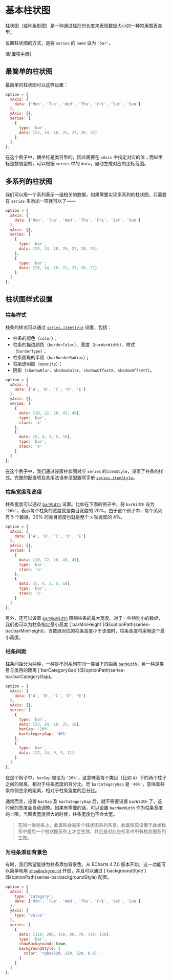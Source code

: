 # 基本柱状图

柱状图（或称条形图）是一种通过柱形的长度来表现数据大小的一种常用图表类型。

设置柱状图的方式，是将 `series` 的 `name` 设为 `'bar'`。

[[配置项手册]](${optionPath}series-bar)

## 最简单的柱状图

最简单的柱状图可以这样设置：

<!-- embed -->

```js
option = {
  xAxis: {
    data: ['Mon', 'Tue', 'Wed', 'Thu', 'Fri', 'Sat', 'Sun']
  },
  yAxis: {},
  series: [
    {
      type: 'bar',
      data: [23, 24, 18, 25, 27, 28, 25]
    }
  ]
};
```

在这个例子中，横坐标是类目型的，因此需要在 `xAxis` 中指定对应的值；而纵坐标是数值型的，可以根据 `series` 中的 `data`，自动生成对应的坐标范围。

## 多系列的柱状图

我们可以用一个系列表示一组相关的数据，如果需要实现多系列的柱状图，只需要在 `series` 多添加一项就可以了——

<!-- embed -->

```js
option = {
  xAxis: {
    data: ['Mon', 'Tue', 'Wed', 'Thu', 'Fri', 'Sat', 'Sun']
  },
  yAxis: {},
  series: [
    {
      type: 'bar',
      data: [23, 24, 18, 25, 27, 28, 25]
    },
    {
      type: 'bar',
      data: [26, 24, 18, 22, 23, 20, 27]
    }
  ]
};
```

## 柱状图样式设置

### 柱条样式

柱条的样式可以通过 [`series.itemStyle`](${optionPath}series-bar.itemStyle) 设置，包括：

- 柱条的颜色（`color`）；
- 柱条的描边颜色（`borderColor`）、宽度（`borderWidth`）、样式（`borderType`）；
- 柱条圆角的半径（`barBorderRadius`）；
- 柱条透明度（`opacity`）；
- 阴影（`shadowBlur`、`shadowColor`、`shadowOffsetX`、`shadowOffsetY`）。

<!-- embed -->

```js
option = {
  xAxis: {
    data: ['A', 'B', 'C', 'D', 'E']
  },
  yAxis: {},
  series: [
    {
      data: [10, 22, 28, 43, 49],
      type: 'bar',
      stack: 'x'
    },
    {
      data: [5, 4, 3, 5, 10],
      type: 'bar',
      stack: 'x'
    }
  ]
};
```

在这个例子中，我们通过设置柱状图对应 `series` 的`itemStyle`，设置了柱条的样式。完整的配置项及其用法请参见配置项手册 [`series.itemStyle`](${optionPath}series-bar.itemStyle)。

### 柱条宽度和高度

柱条宽度可以通过 [`barWidth`](${optionPath}#series-bar.barWidth) 设置。比如在下面的例子中，将 `barWidth` 设为 `'20%'`，表示每个柱条的宽度就是类目宽度的 20%。由于这个例子中，每个系列有 5 个数据，20% 的类目宽度也就是整个 x 轴宽度的 4%。

<!-- embed -->

```js
option = {
  xAxis: {
    data: ['A', 'B', 'C', 'D', 'E']
  },
  yAxis: {},
  series: [
    {
      data: [10, 22, 28, 43, 49],
      type: 'bar',
      stack: 'x'
    },
    {
      data: [5, 4, 3, 5, 10],
      type: 'bar',
      stack: 'x'
    }
  ]
};
```

另外，还可以设置 [`barMaxWidth`](${optionPath}series-bar.barMaxWidth) 限制柱条的最大宽度。对于一些特别小的数据，我们也可以为柱条指定最小高度 [`barMinHeight`](${optionPath}series-bar.barMinHeight)，当数据对应的柱条高度小于该值时，柱条高度将采用这个最小高度。

### 柱条间距

柱条间距分为两种，一种是不同系列在同一类目下的距离 [`barWidth`](${optionPath}series-bar.barWidth)，另一种是类目与类目的距离 [`barCategoryGap`](${optionPath}series-bar.barCategoryGap)。

<!-- embed -->

```js
option = {
  xAxis: {
    data: ['A', 'B', 'C', 'D', 'E']
  },
  yAxis: {},
  series: [
    {
      type: 'bar',
      data: [23, 24, 18, 25, 18],
      barGap: '20%',
      barCategoryGap: '40%'
    },
    {
      type: 'bar',
      data: [12, 14, 9, 9, 11]
    }
  ]
};
```

在这个例子中，`barGap` 被设为 `'20%'`，这意味着每个类目（比如 `A`）下的两个柱子之间的距离，相对于柱条宽度的百分比。而 `barCategoryGap` 是 `'40%'`，意味着柱条每侧空余的距离，相对于柱条宽度的百分比。

通常而言，设置 `barGap` 及 `barCategoryGap` 后，就不需要设置 `barWidth` 了，这时候的宽度会自动调整。如果有需要的话，可以设置 `barMaxWidth` 作为柱条宽度的上限，当图表宽度很大的时候，柱条宽度也不会太宽。

> 在同一坐标系上，此属性会被多个柱状图系列共享。此属性应设置于此坐标系中最后一个柱状图系列上才会生效，并且是对此坐标系中所有柱状图系列生效。

### 为柱条添加背景色

有时，我们希望能够为柱条添加背景色。从 ECharts 4.7.0 版本开始，这一功能可以简单地用 [`showBackground`](${optionPath}series-bar.showBackground) 开启，并且可以通过 [`backgroundStyle`](${optionPath}series-bar.backgroundStyle) 配置。

<!-- embed -->

```js
option = {
  xAxis: {
    type: 'category',
    data: ['Mon', 'Tue', 'Wed', 'Thu', 'Fri', 'Sat', 'Sun']
  },
  yAxis: {
    type: 'value'
  },
  series: [
    {
      data: [120, 200, 150, 80, 70, 110, 130],
      type: 'bar',
      showBackground: true,
      backgroundStyle: {
        color: 'rgba(220, 220, 220, 0.8)'
      }
    }
  ]
};
```
